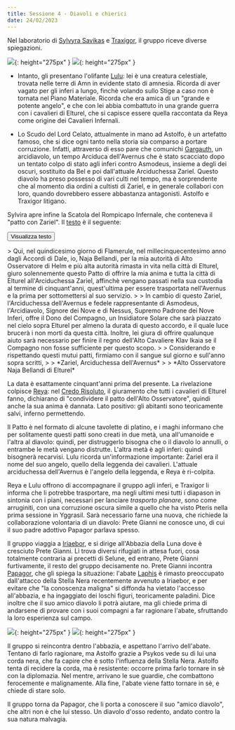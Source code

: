 ```yaml
---
title: Sessione 4 - Diavoli e chierici
date: 24/02/2023
---
```

Nel laboratorio di [Sylvyra Savikas](/star/npc/misc#sylvyra-savikas) e [Traxigor](/star/npc/misc#traxigor), il gruppo riceve diverse spiegazioni.

![](https://5e.tools/img/adventure/BGDIA/167-0iruv-f-02-lulu.png){: height="275px" } ![](https://5e.tools/img/items/BGDIA/Shield%20of%20the%20Hidden%20Lord.jpg){: height="275px" }

- Intanto, gli presentano l'olifante [Lulu](/star/npc/misc#lulu): lei è una creatura celestiale, trovata nelle terre di Amn in evidente stato di amnesia. Ricorda di aver vagato per gli inferi a lungo, finchè volando sullo Stige a caso non è tornata nel Piano Materiale. Ricorda che era amica di un "grande e potente angelo", e che con lei abbia combattuto in una grande guerra con i cavalieri di Elturel, che si capisce essere quella raccontata da Reya come origine dei Cavalieri Infernali.

- Lo Scudo del Lord Celato, attualmente in mano ad Astolfo, è un artefatto famoso, che si dice ogni tanto nella storia sia comparso a portare corruzione. Infatti, attraverso di esso pare che comunichi [Gargauth](/star/npc/avernus#gargauth), un arcidiavolo, un tempo Arciduca dell'Avernus che è stato scacciato dopo un tentato colpo di stato agli inferi contro Asmodeus, insieme a degli dei oscuri, sostituito da Bel e poi dall'attuale Arciduchessa Zariel. Questo diavolo ha preso possesso di vari culti nel tempo, ma è sorprendente che al momento dia ordini a cultisti di Zariel, e in generale collabori con loro, quando dovrebbero essere abbastanza antagonisti. Astolfo e Traxigor litigano.

Sylvira apre infine la Scatola del Rompicapo Infernale, che conteneva il "patto con Zariel". Il [testo](/star/text/pact) è il seguente:

<button type="button" class="collapsible coll-secondary">Visualizza testo</button>
<div class="collapsible-content hidden" markdown="1">
> Qui, nel quindicesimo giorno di Flamerule, nel millecinquecentesimo anno dagli Accordi di Dale, io, Naja Bellandi, per la mia autorità di Alto Osservatore di Helm e più alta autorità rimasta in vita nella città di Elturel, giuro solennemente questo Patto di offrire la mia anima e tutta la città di Elturel all'Arciduchessa Zariel, affinchè vengano passati nella sua custodia al termine di cinquant'anni, quest'ultima per essere trasportata nell'Avernus e la prima per sottomettersi al suo servizio.
> 
> In cambio di questo Zariel, l'Arciduchessa dell'Avernus e fedele rappresentante di Asmodeus, l'Arcidiavolo, Signore dei Nove e di Nessus, Supremo Padrone dei Nove Inferi, offre il Dono del Compagno, un Insidiatore Solare che sarà piazzato nel cielo sopra Elturel per almeno la durata di questo accordo, e il quale luce brucerà i non morti da questa città. Inoltre, lei giura di offrire qualunque aiuto sarà necessario per finire il regno dell'Alto Cavaliere Klav Ikaia se il Compagno non fosse sufficiente per questo scopo.
> 
> Considerando e rispettando questi mutui patti, firmiamo con il sangue sul giorno e sull'anno sopra scritti,
> 
>   *Zariel, Arciduchessa dell'Avernus*
> 
>   *Alto Osservatore Naja Bellandi di Elturel*
</div>

La data è esattamente cinquant'anni prima del presente. La rivelazione colpisce [Reya](/star/npc/elturel#reya-mantlemorn): nel [Credo Risoluto](/star/text/creedresolute), il giuramento che tutti i cavalieri di Elturel fanno, dichiarano di "condividere il patto dell'Alto Osservatore", quindi anche la sua anima è dannata. Lato positivo: gli abitanti sono teoricamente salvi, inferno permettendo. 

Il Patto è nel formato di alcune tavolette di platino, e i maghi informano che per solitamente questi patti sono creati in due metà, una all'umanoide e l'altra al diavolo: quindi, per distruggerlo bisogna che o il diavolo lo annulli, o entrambe le metà vengano distrutte. L'altra metà è agli inferi: quindi bisognerà recarvisi. Lulu ricorda un'informazione importante: Zariel era il nome del suo angelo, quello della leggenda dei cavalieri. L'attuale arciduchessa dell'Avernus è l'angelo della leggenda, e Reya è ri-colpita.

Reya e Lulu offrono di accompagnare il gruppo agli inferi, e Traxigor li informa che li potrebbe trasportare, ma negli ultimi mesi tutti i diapason in sintonia con i piani, necessari per lanciare *trasporto planare*, sono come arruginiti, con una corruzione oscura simile a quello che ha visto Pteris nella prima sessione in Yggrasil. Sarà necessario farne una nuova, che richiede la collaborazione volontaria di un diavolo: Prete Gianni ne conosce uno, di cui il suo padre adottivo Papagor parlava spesso.

Il gruppo viaggia a [Iriaebor](/star/luoghi#iriaebor), e si dirige all'Abbazia della Luna dove è cresciuto Prete Gianni. Lì trova diversi rifugiati in attesa fuori, cosa totalmente contraria ai precetti di Selune, ed entrano, Prete Gianni furtivamente, il resto del gruppo decisamente no. Prete Gianni incontra [Papagor](/star/npc/pgrel#papagor-fumonero), che gli spiega la situazione: l'abate [Laphis](/star/npc/pgrel#laphis-goldiron) è rimasto preoccupato dall'attacco della Stella Nera recentemente avvenuto a Iriaebor, e per evitare che "la conoscenza maligna" si diffonda ha vietato l'accesso all'abbazia, e ha ingaggiato dei loschi figuri, teoricamente paladini. Dice inoltre che il suo amico diavolo li potrà aiutare, ma gli chiede prima di andarsene di provare con i suoi compagni a far ragionare l'abate, sfruttando la loro esperienza sul campo.

![](https://i.imgur.com/tmIh2ET.jpg){: height="275px" } ![](https://i.imgur.com/qwb7Rqy.png){: height="275px" }

Il gruppo si reincontra dentro l'abbazia, e aspettano l'arrivo dell'abate. Tentano di farlo ragionare, ma Astolfo grazie a Psykos vede su di lui una corda nera, che fa capire che è sotto l'influenza della Stella Nera. Astolfo tenta di recidere la corda, ma è resistente: occorre prima farlo tornare in sè con la diplomazia. Nel mentre, arrivano le sue guardie, che combattono ferocemente e malignamente. Alla fine, l'abate viene fatto tornare in sè, e chiede di stare solo.

Il gruppo torna da Papagor, che li porta a conoscere il suo "amico diavolo", che altri non è che lui stesso. Un diavolo d'osso redento, andato contro la sua natura malvagia.